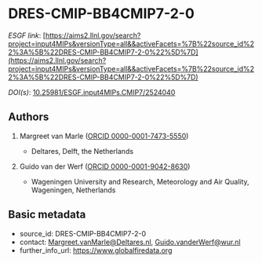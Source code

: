 # DRES-CMIP-BB4CMIP7-2-0

*ESGF link*: [https://aims2.llnl.gov/search?project=input4MIPs&versionType=all&&activeFacets=%7B%22source_id%22%3A%5B%22DRES-CMIP-BB4CMIP7-2-0%22%5D%7D](https://aims2.llnl.gov/search?project=input4MIPs&versionType=all&&activeFacets=%7B%22source_id%22%3A%5B%22DRES-CMIP-BB4CMIP7-2-0%22%5D%7D)

*DOI(s)*: [10.25981/ESGF.input4MIPs.CMIP7/2524040](https://doi.org/10.25981/ESGF.input4MIPs.CMIP7/2524040)

## Authors

1. Margreet van Marle ([ORCID 0000-0001-7473-5550](https://orcid.org/0000-0001-7473-5550))
    - Deltares, Delft, the Netherlands

2. Guido van der Werf ([ORCID 0000-0001-9042-8630](https://orcid.org/0000-0001-9042-8630))
    - Wageningen University and Research, Meteorology and Air Quality, Wageningen, Netherlands


## Basic metadata

- source_id: DRES-CMIP-BB4CMIP7-2-0
- contact: Margreet.vanMarle@Deltares.nl, Guido.vanderWerf@wur.nl
- further_info_url: https://www.globalfiredata.org